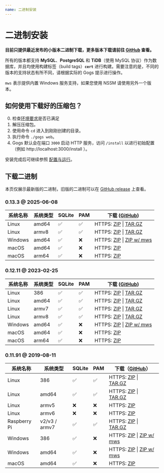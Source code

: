 ```yaml
---
name: 二进制安装
---
```


# 二进制安装

**目前只提供最近发布的小版本二进制下载，更多版本下载请前往 [GitHub](https://github.com/gogs/gogs/releases) 查看。**

所有的版本都支持 **MySQL**、**PostgreSQL** 和 **TiDB**（使用 MySQL 协议）作为数据库，并且均使用构建标签（build tags）**`cert`** 进行构建。需要注意的是，不同的版本的支持状态有所不同，请根据实际的 Gogs 提示进行操作。

`mws` 表示提供内置 Windows 服务支持，如果您使用 NSSM 请使用另外一个版本。

## 如何使用下载好的压缩包？

0. 检查[环境要求](/docs/installation)是否已满足
1. 解压压缩包。
2. 使用命令 `cd` 进入到刚刚创建的目录。
3. 执行命令 `./gogs web`。
4. Gogs 默认会在端口 `3000` 启动 HTTP 服务，访问 `/install` 以进行初始配置（例如 http://localhost:3000/install ）。

安装完成后可继续参照 [配置与运行](configuration_and_run.html)。

## 下载二进制

本页仅展示最新版的二进制，旧版的二进制可以在 [GitHub release](https://github.com/gogs/gogs/releases) 上查看。

### 0.13.3 @ 2025-06-08

|系统名称|系统类型|SQLite|PAM|下载 ([GitHub](https://github.com/gogs/gogs/releases/tag/v0.13.3))|
|------|----|------|---|--------|
|Linux|amd64|✅|✅|HTTPS: [ZIP](https://github.com/gogs/gogs/releases/download/v0.13.3/gogs_0.13.3_linux_amd64.zip) \| [TAR.GZ](https://github.com/gogs/gogs/releases/download/v0.13.3/gogs_0.13.3_linux_amd64.tar.gz)|
|Linux|armv8|✅|✅|HTTPS: [ZIP](https://github.com/gogs/gogs/releases/download/v0.13.3/gogs_0.13.3_linux_armv8.zip) \| [TAR.GZ](https://github.com/gogs/gogs/releases/download/v0.13.3/gogs_0.13.3_linux_armv8.tar.gz)|
|Windows|amd64|✅|❌|HTTPS: [ZIP](https://github.com/gogs/gogs/releases/download/v0.13.3/gogs_0.13.3_windows_amd64.zip) \| [ZIP w/ mws](https://github.com/gogs/gogs/releases/download/v0.13.3/gogs_0.13.3_windows_amd64_mws.zip)|
|macOS|amd64|✅|❌|HTTPS: [ZIP](https://github.com/gogs/gogs/releases/download/v0.13.3/gogs_0.13.3_darwin_amd64.zip)|
|macOS|arm64|✅|❌|HTTPS: [ZIP](https://github.com/gogs/gogs/releases/download/v0.13.3/gogs_0.13.3_darwin_arm64.zip)|

### 0.12.11 @ 2023-02-25

|系统名称|系统类型|SQLite|PAM|下载 ([GitHub](https://github.com/gogs/gogs/releases/tag/v0.12.11))|
|------|----|------|---|--------|
|Linux|386|✅|✅|HTTPS: [ZIP](https://dl.gogs.io/0.12.11/gogs_0.12.11_linux_386.zip) \| [TAR.GZ](https://dl.gogs.io/0.12.11/gogs_0.12.11_linux_386.tar.gz)|
|Linux|amd64|✅|✅|HTTPS: [ZIP](https://dl.gogs.io/0.12.11/gogs_0.12.11_linux_amd64.zip) \| [TAR.GZ](https://dl.gogs.io/0.12.11/gogs_0.12.11_linux_amd64.tar.gz)|
|Linux|armv7|✅|✅|HTTPS: [ZIP](https://dl.gogs.io/0.12.11/gogs_0.12.11_linux_armv7.zip) \| [TAR.GZ](https://dl.gogs.io/0.12.11/gogs_0.12.11_linux_armv7.tar.gz)|
|Linux|armv8|✅|✅|HTTPS: [ZIP](https://dl.gogs.io/0.12.11/gogs_0.12.11_linux_armv8.zip) \| [TAR.GZ](https://dl.gogs.io/0.12.11/gogs_0.12.11_linux_armv8.tar.gz)|
|Windows|amd64|✅|❌|HTTPS: [ZIP](https://dl.gogs.io/0.12.11/gogs_0.12.11_windows_amd64.zip) \| [ZIP w/ mws](https://dl.gogs.io/0.12.11/gogs_0.12.11_windows_amd64_mws.zip)|
|macOS|amd64|✅|❌|HTTPS: [ZIP](https://dl.gogs.io/0.12.11/gogs_0.12.11_darwin_amd64.zip)|
|macOS|arm64|✅|❌|HTTPS: [ZIP](https://dl.gogs.io/0.12.11/gogs_0.12.11_darwin_arm64.zip)|

### 0.11.91 @ 2019-08-11

|系统名称|系统类型|SQLite|PAM|下载（[GitHub](https://github.com/gogs/gogs/releases/tag/v0.11.91)）|
|------|----|------|---|--------|
|Linux|386|✅|✅|HTTPS: [ZIP](https://dl.gogs.io/0.11.91/gogs_0.11.91_linux_386.zip) \| [TAR.GZ](https://dl.gogs.io/0.11.91/gogs_0.11.91_linux_386.tar.gz)|
|Linux|amd64|✅|✅|HTTPS: [ZIP](https://dl.gogs.io/0.11.91/gogs_0.11.91_linux_amd64.zip) \| [TAR.GZ](https://dl.gogs.io/0.11.91/gogs_0.11.91_linux_amd64.tar.gz)|
|Linux|armv5|❌|❌|HTTPS: [ZIP](https://dl.gogs.io/0.11.91/gogs_0.11.91_linux_armv5.zip)|
|Linux|armv6|❌|❌|HTTPS: [ZIP](https://dl.gogs.io/0.11.91/gogs_0.11.91_linux_armv6.zip)|
|Raspberry Pi|v2/v3 / armv7|✅|✅|HTTPS: [ZIP](https://dl.gogs.io/0.11.91/gogs_0.11.91_raspi_armv7.zip) \| [TAR.GZ](https://dl.gogs.io/0.11.91/gogs_0.11.91_raspi_armv7.tar.gz)|
|Windows|386|✅|❌|HTTPS: [ZIP](https://dl.gogs.io/0.11.91/gogs_0.11.91_windows_386.zip) \| [ZIP w/ mws](https://dl.gogs.io/0.11.91/gogs_0.11.91_windows_386_mws.zip)|
|Windows|amd64|✅|❌|HTTPS: [ZIP](https://dl.gogs.io/0.11.91/gogs_0.11.91_windows_amd64.zip) \| [ZIP w/ mws](https://dl.gogs.io/0.11.91/gogs_0.11.91_windows_amd64_mws.zip)|
|macOS|amd64|✅|❌|HTTPS: [ZIP](https://dl.gogs.io/0.11.91/gogs_0.11.91_darwin_amd64.zip)|
